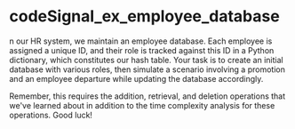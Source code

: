 # codeSignal_ex_employee_database

n our HR system, we maintain an employee database. Each employee is assigned a unique ID, and their role is tracked against this ID in a Python dictionary, which constitutes our hash table. Your task is to create an initial database with various roles, then simulate a scenario involving a promotion and an employee departure while updating the database accordingly.

Remember, this requires the addition, retrieval, and deletion operations that we've learned about in addition to the time complexity analysis for these operations. Good luck!

